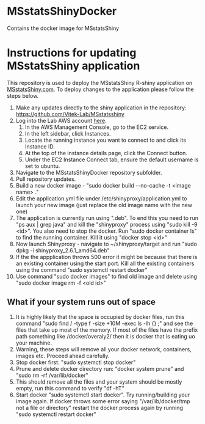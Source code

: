 # MSstatsShinyDocker
Contains the docker image for MSstatsShiny

# Instructions for updating MSstatsShiny application

This repository is used to deploy the MSstatsShiny R-shiny application on 
[MSstatsShiny.com](www.MSstatsShiny.com). To deploy changes to the application 
please follow the steps below.

1. Make any updates directly to the shiny application in the repository: https://github.com/Vitek-Lab/MSstatsshiny
2. Log into the Lab AWS account [here](https://d-9067c3039d.awsapps.com/start/#/).
    1. In the AWS Management Console, go to the EC2 service.
    2. In the left sidebar, click Instances.
    3. Locate the running instance you want to connect to and click its Instance ID.
    4. At the top of the instance details page, click the Connect button.
    5. Under the EC2 Instance Connect tab, ensure the default username is set to ubuntu.
3. Navigate to the MSstatsShinyDocker repository subfolder.
4. Pull repository updates.
5. Build a new docker image - "sudo docker build --no-cache -t \<image name\> ."
6. Edit the application.yml file under /etc/shinyproxy/application.yml to launch your new image (just replace the old image name with the new one)
7. The application is currently run using ".deb". To end this you need to run "ps aux | grep java" and kill the "shinyproxy" process using "sudo kill -9 \<id\>". You also need to stop the docker. Run "sudo docker container ls" to find the running container. Kill it using "docker stop \<id\>"
8. Now launch Shinyproxy - navigate to ~/shinyproxy/target and run "sudo dpkg -i shinyproxy_2.6.1_amd64.deb"
9. If the the appplication throws 500 error it might be because that there is an existing container using the start port. Kill all the existing containers using the command "sudo systemctl restart docker"
10. Use command "sudo docker images" to find old image and delete using "sudo docker image rm -f \<old id\>"

## What if your system runs out of space
1. It is highly likely that the space is occupied by docker files, run this command "sudo find / -type f -size +10M -exec ls -lh {} \;" and see the files that take up most of the memory. If most of the files have the prefix path something like /docker/overaly2/ then it is docker that is eating uo your machine.
2. Warning, these steps will remove all your docker network, containers, images etc. Proceed ahead carefully.
3. Stop docker first: "sudo systemctl stop docker"
4. Prune and delete docker directory run: "docker system prune" and "sudo rm -rf /var/lib/docker"
5. This should remove all the files and your system should be mostly empty, run this command to verify "df -hT"
5. Start docker "sudo systemctl start docker". Try running/building your image again. If docker throws some error saying "/var/lib/docker/tmp not a file or directory" restart the docker process again by running "sudo systemctl restart docker"

